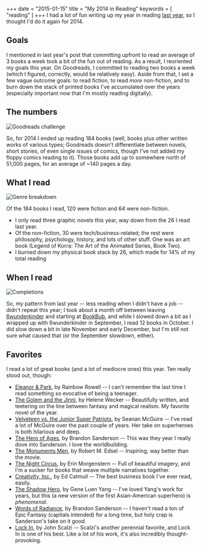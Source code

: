 +++
date = "2015-01-15"
title = "My 2014 in Reading"
keywords = [ "reading" ]
+++
I had a lot of fun writing up my year in reading [last year](//benscofield.com/my-2013-in-reading/), so I thought I'd do it again for 2014.

## Goals

I mentioned in last year's post that committing upfront to read an average of 3 books a week took a bit of the fun out of reading. As a result, I reoriented my goals this year. On Goodreads, I committed to reading two books a week (which I figured, correctly, would be relatively easy). Aside from that, I set a few vague outcome goals: to read fiction, to read *more* non-fiction, and to burn down the stack of printed books I've accumulated over the years (especially important now that I'm mostly reading digitally).

## The numbers

![Goodreads challenge](https://raw.githubusercontent.com/bscofield/bscofield.github.com/source/images/2014-reading-challenge.png)

So, for 2014 I ended up reading 184 books (well, books plus other written works of various types; Goodreads doesn't differentiate between novels, short stories, of even single issues of comics, though I've not added my floppy comics reading to it). Those books add up to somewhere north of 51,000 pages, for an average of ~140 pages a day.

## What I read

![Genre breakdown](https://raw.githubusercontent.com/bscofield/bscofield.github.com/source/images/2014-what-i-read.png)

Of the 184 books I read, 120 were fiction and 64 were non-fiction.

  * I only read three graphic novels this year, way down from the 26 I read last year.
  * Of the non-fiction, 30 were tech/business-related; the rest were philosophy, psychology, history, and lots of other stuff. One was an art book (Legend of Korra: The Art of the Animated Series, Book Two).
  * I burned down my physical book stack by 26, which made for 14% of my total reading


## When I read

![Completions](https://raw.githubusercontent.com/bscofield/bscofield.github.com/source/images/2014-when-i-read.png)

So, my pattern from last year -- less reading when I didn't have a job -- didn't repeat this year; I took about a month off between leaving [6wunderkinder](//6wunderkinder.com/) and starting at [BookBub](https://www.bookbub.com/home), and while I slowed down a bit as I wrapped up with 6wunderkinder in September, I read 12 books in October. I did slow down a bit in late November and early December, but I'm still not sure what caused that (or the September slowdown, either).

## Favorites

I read a lot of great books (and a lot of mediocre ones) this year. Ten really stood out, though:

  * [Eleanor & Park](//www.amazon.com/gp/product/B008SAZHLQ/ref=as_li_tl?ie=UTF8&camp=1789&creative=390957&creativeASIN=B008SAZHLQ&linkCode=as2&tag=culanncom-20&linkId=TUF2TQVEP7TXKRCU), by Rainbow Rowell -- I can't remember the last time I read something so evocative of being a teenager.
  * [The Golem and the Jinni](//www.amazon.com/gp/product/B008QXVDJ0/ref=as_li_tl?ie=UTF8&camp=1789&creative=390957&creativeASIN=B008QXVDJ0&linkCode=as2&tag=culanncom-20&linkId=MZLEJO335ANMYAAM), by Helene Wecker -- Beautifully written, and teetering on the line between fantasy and magical realism. My favorite novel of the year.
  * [Velveteen vs. the Junior Super Patriots](//www.amazon.com/gp/product/B00AI3C7LE/ref=as_li_tl?ie=UTF8&camp=1789&creative=390957&creativeASIN=B00AI3C7LE&linkCode=as2&tag=culanncom-20&linkId=IJPIU67XZU5HPQQY), by Seanan McGuire -- I've read a lot of McGuire over the past couple of years. Her take on superheroes is both hilarious and deep.
  * [The Hero of Ages](//www.amazon.com/gp/product/B002LC8HF0/ref=as_li_tl?ie=UTF8&camp=1789&creative=390957&creativeASIN=B002LC8HF0&linkCode=as2&tag=culanncom-20&linkId=XNHEZKPKAUVTELEX), by Brandon Sanderson -- This was they year I really dove into Sanderson. I love the worldbuilding.
  * [The Monuments Men](//www.amazon.com/gp/product/B002LHRLNE/ref=as_li_tl?ie=UTF8&camp=1789&creative=390957&creativeASIN=B002LHRLNE&linkCode=as2&tag=culanncom-20&linkId=LWP35QN4FYTS6L5I), by Robert M. Edsel -- Inspiring; way better than the movie.
  * [The Night Circus](//www.amazon.com/gp/product/B004J4WKTW/ref=as_li_tl?ie=UTF8&camp=1789&creative=390957&creativeASIN=B004J4WKTW&linkCode=as2&tag=culanncom-20&linkId=TAWXHBYSYM23KSHB), by Erin Morgenstern -- Full of beautiful imagery, and I'm a sucker for books that weave multiple narratives together.
  * [Creativity, Inc.](//www.amazon.com/gp/product/B00FUZQYBO/ref=as_li_tl?ie=UTF8&camp=1789&creative=390957&creativeASIN=B00FUZQYBO&linkCode=as2&tag=culanncom-20&linkId=5CKCTCU67A3DTWTN), by Ed Catmull -- The best business book I've ever read, easily.
  * [The Shadow Hero](//www.amazon.com/gp/product/B00LDR85LK/ref=as_li_tl?ie=UTF8&camp=1789&creative=390957&creativeASIN=B00LDR85LK&linkCode=as2&tag=culanncom-20&linkId=KFBPXK6LOACXKJU6), by Gene Luen Yang -- I've loved Yang's work for years, but this (a new version of the first Asian-American superhero) is *phenomenal*.
  * [Words of Radiance](//www.amazon.com/gp/product/B00DA6YEKS/ref=as_li_tl?ie=UTF8&camp=1789&creative=390957&creativeASIN=B00DA6YEKS&linkCode=as2&tag=culanncom-20&linkId=X6PFPYBGLBVC5QDP), by Brandon Sanderson -- I haven't read a ton of Epic Fantasy (capitals intended) for a long time, but holy crap is Sanderson's take on it good.
  * [Lock In](//www.amazon.com/gp/product/B00IHCBE1C/ref=as_li_tl?ie=UTF8&camp=1789&creative=390957&creativeASIN=B00IHCBE1C&linkCode=as2&tag=culanncom-20&linkId=5BR2JEZSHIZMOFH4), by John Scalzi -- Scalzi's another perennial favorite, and Lock In is one of his best. Like a lot of his work, it's also incredibly thought-provoking.
